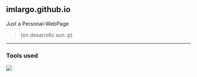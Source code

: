 ## imlargo.github.io
Just a Personal-WebPage

> (en desarrollo aun :p)

---

### Tools used

<a href="https://skillicons.dev">
  <img src="https://skillicons.dev/icons?i=js,html,css,git,github,vscode&theme=dark" />
</a>
